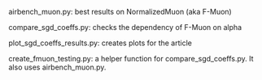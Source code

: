 airbench_muon.py: best results on NormalizedMuon (aka F-Muon)

compare_sgd_coeffs.py: checks the dependency of F-Muon on alpha

plot_sgd_coeffs_results.py: creates plots for the article

create_fmuon_testing.py: a helper function for compare_sgd_coeffs.py. It also uses airbench_muon.py.
